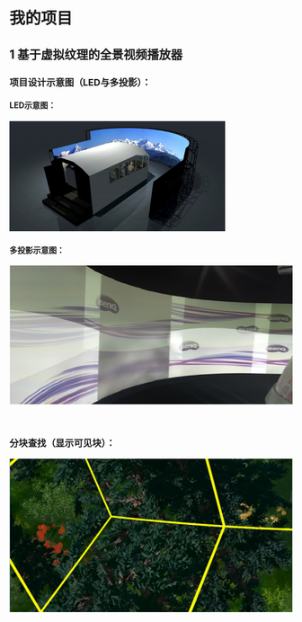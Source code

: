 # 我的项目

## 1 基于虚拟纹理的全景视频播放器

### 	项目设计示意图（LED与多投影）：

#### LED示意图：

<img src="https://github.com/lsonvoew/MyProject/blob/master/project/Panorama_Video_Player/led.png" alt="led" style="zoom:75%;" />

#### 多投影示意图：

<img src="https://github.com/lsonvoew/MyProject/blob/master/project/Panorama_Video_Player/multiproject.png" style="zoom:133%;" />

​																					

### 	分块查找（显示可见块）：

<img src="https://github.com/lsonvoew/MyProject/blob/master/project/Panorama_Video_Player/SeekTile.png" alt="SeekTile" style="zoom:110%;" />



